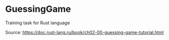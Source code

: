 # GuessingGame
Training task for Rust language

Source: https://doc.rust-lang.ru/book/ch02-00-guessing-game-tutorial.html